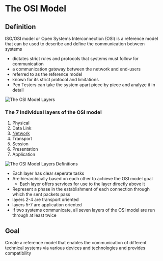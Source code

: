 # The OSI Model

## Definition
ISO/OSI model or Open Systems Interconnection (OSI) is a reference model that can be used to describe and define the communication between systems
- dictates strict rules and protocols that systems must follow for communication
- a communication gateway between the network and end-users
- referred to as the reference model
- known for its strict protocol and limitations
- Pen Testers can take the system apart piece by piece and analyze it in detail

![The OSI Model Layers](../images/Screenshot%202025-01-23%20at%201.23.44 PM.png)

### The 7 Individual layers of the OSI model
1. Physical
2. Data Link
3. [Network](./network-layer.md)
4. Transport
5. Session
6. Presentation
7. Application

![The OSI Model Layers Definitions](../images/Screenshot%202025-01-23%20at%201.51.51 PM.png)

- Each layer has clear seperate tasks
- Are hierarchically based on each other to achieve the OSI model goal
    - Each layer offers services for use to the layer directly above it
- Represent a phase in the establishment of each connection through which the sent packets pass
- layers 2-4 are transport oriented
- layers 5-7 are application oriented
- If two systems communicate, all seven layers of the OSI model are run through at least twice

## Goal
Create a reference model that enables the communication of different technical systems via various devices and technologies and provides compatibility